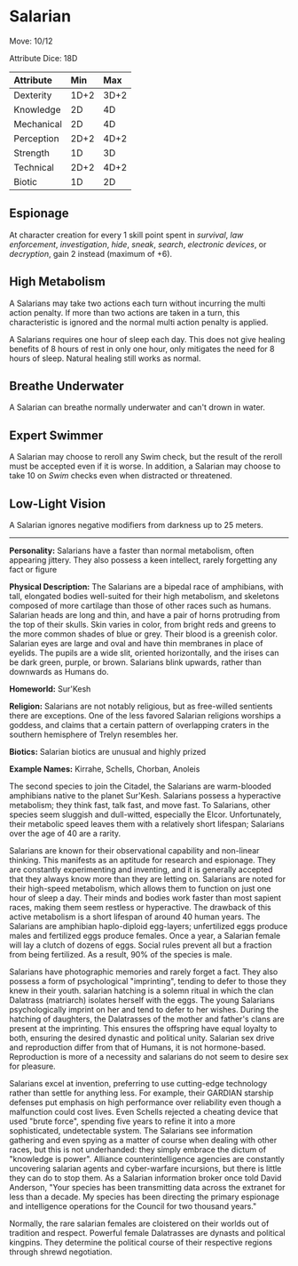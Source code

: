 # Salarian

Move: 10/12

Attribute Dice: 18D

| Attribute  | Min  | Max  |
| :--------- | :--- | :--- |
| Dexterity  | 1D+2 | 3D+2 |
| Knowledge  | 2D   | 4D   |
| Mechanical | 2D   | 4D   |
| Perception | 2D+2 | 4D+2 |
| Strength   | 1D   | 3D   |
| Technical  | 2D+2 | 4D+2 |
| Biotic     | 1D   | 2D   |

## Espionage

At character creation for every 1 skill point spent in *survival*, *law enforcement*, *investigation*, *hide*, *sneak*,
*search*, *electronic devices*, or *decryption*, gain 2 instead (maximum of +6).

## High Metabolism

A Salarians may take two actions each turn without incurring the multi action penalty. If more than two actions are
taken in a turn, this characteristic is ignored and the normal multi action penalty is applied.

A Salarians requires one hour of sleep each day. This does not give healing benefits of 8 hours of rest in only one
hour, only mitigates the need for 8 hours of sleep. Natural healing still works as normal.

## Breathe Underwater

A Salarian can breathe normally underwater and can't drown in water.

## Expert Swimmer

A Salarian may choose to reroll any Swim check, but the result of the reroll must be accepted even if it is worse. In
addition, a Salarian may choose to take 10 on *Swim* checks even when distracted or threatened.

## Low-Light Vision

A Salarian ignores negative modifiers from darkness up to 25 meters.

***

**Personality:** Salarians have a faster than normal metabolism, often appearing jittery. They also possess a keen
intellect, rarely forgetting any fact or figure

**Physical Description:** The Salarians are a bipedal race of amphibians, with tall, elongated bodies well-suited for
their high metabolism, and skeletons composed of more cartilage than those of other races such as humans. Salarian heads
are long and thin, and have a pair of horns protruding from the top of their skulls. Skin varies in color, from bright
reds and greens to the more common shades of blue or grey. Their blood is a greenish color. Salarian eyes are large and
oval and have thin membranes in place of eyelids. The pupils are a wide slit, oriented horizontally, and the irises can
be dark green, purple, or brown. Salarians blink upwards, rather than downwards as Humans do.

**Homeworld:** Sur'Kesh

**Religion:** Salarians are not notably religious, but as free-willed sentients there are exceptions. One of the less
favored Salarian religions worships a goddess, and claims that a certain pattern of overlapping craters in the southern
hemisphere of Trelyn resembles her.

**Biotics:** Salarian biotics are unusual and highly prized

**Example Names:** Kirrahe, Schells, Chorban, Anoleis

The second species to join the Citadel, the Salarians are warm-blooded amphibians native to the planet Sur'Kesh.
Salarians possess a hyperactive metabolism; they think fast, talk fast, and move fast. To Salarians, other species seem
sluggish and dull-witted, especially the Elcor. Unfortunately, their metabolic speed leaves them with a relatively short
lifespan; Salarians over the age of 40 are a rarity.

Salarians are known for their observational capability and non-linear thinking. This manifests as an aptitude for
research and espionage. They are constantly experimenting and inventing, and it is generally accepted that they always
know more than they are letting on. Salarians are noted for their high-speed metabolism, which allows them to function
on just one hour of sleep a day. Their minds and bodies work faster than most sapient races, making them seem restless
or hyperactive. The drawback of this active metabolism is a short lifespan of around 40 human years. The Salarians are
amphibian haplo-diploid egg-layers; unfertilized eggs produce males and fertilized eggs produce females. Once a year, a
Salarian female will lay a clutch of dozens of eggs. Social rules prevent all but a fraction from being fertilized. As a
result, 90% of the species is male.

Salarians have photographic memories and rarely forget a fact. They also possess a form of psychological "imprinting",
tending to defer to those they knew in their youth. salarian hatching is a solemn ritual in which the clan Dalatrass
(matriarch) isolates herself with the eggs. The young Salarians psychologically imprint on her and tend to defer to her
wishes. During the hatching of daughters, the Dalatrasses of the mother and father's clans are present at the
imprinting. This ensures the offspring have equal loyalty to both, ensuring the desired dynastic and political unity.
Salarian sex drive and reproduction differ from that of Humans, it is not hormone-based. Reproduction is more of a
necessity and salarians do not seem to desire sex for pleasure.

Salarians excel at invention, preferring to use cutting-edge technology rather than settle for anything less. For
example, their GARDIAN starship defenses put emphasis on high performance over reliability even though a malfunction
could cost lives. Even Schells rejected a cheating device that used "brute force", spending five years to refine it into
a more sophisticated, undetectable system. The Salarians see information gathering and even spying as a matter of course
when dealing with other races, but this is not underhanded: they simply embrace the dictum of "knowledge is power".
Alliance counterintelligence agencies are constantly uncovering salarian agents and cyber-warfare incursions, but there
is little they can do to stop them. As a Salarian information broker once told David Anderson, "Your species has been
transmitting data across the extranet for less than a decade. My species has been directing the primary espionage and
intelligence operations for the Council for two thousand years."

Normally, the rare salarian females are cloistered on their worlds out of tradition and respect. Powerful female
Dalatrasses are dynasts and political kingpins. They determine the political course of their respective regions through
shrewd negotiation.
